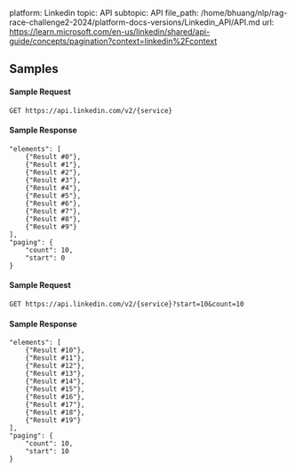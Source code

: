 platform: Linkedin
topic: API
subtopic: API
file_path: /home/bhuang/nlp/rag-race-challenge2-2024/platform-docs-versions/Linkedin_API/API.md
url: https://learn.microsoft.com/en-us/linkedin/shared/api-guide/concepts/pagination?context=linkedin%2Fcontext

## Samples

#### Sample Request

    GET https://api.linkedin.com/v2/{service}
    

#### Sample Response

    "elements": [
        {"Result #0"},
        {"Result #1"},
        {"Result #2"},
        {"Result #3"},
        {"Result #4"},
        {"Result #5"},
        {"Result #6"},
        {"Result #7"},
        {"Result #8"},
        {"Result #9"}
    ],
    "paging": {
        "count": 10,
        "start": 0
    }
    

#### Sample Request

    GET https://api.linkedin.com/v2/{service}?start=10&count=10
    

#### Sample Response

    "elements": [
        {"Result #10"},
        {"Result #11"},
        {"Result #12"},
        {"Result #13"},
        {"Result #14"},
        {"Result #15"},
        {"Result #16"},
        {"Result #17"},
        {"Result #18"},
        {"Result #19"}
    ],
    "paging": {
        "count": 10,
        "start": 10
    }